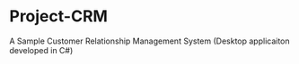 # Project-CRM
A Sample Customer Relationship Management System (Desktop applicaiton developed in C#)

